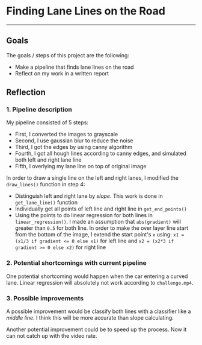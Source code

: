 # Finding Lane Lines on the Road

---

## Goals

The goals / steps of this project are the following:
* Make a pipeline that finds lane lines on the road
* Reflect on my work in a written report

## Reflection

### 1. Pipeline description

My pipeline consisted of 5 steps:

- First, I converted the images to grayscale
- Second, I use gaussian blur to reduce the noise
- Third, I got the edges by using canny algorithm
- Fourth, I got all hough lines according to canny edges, and simulated both left and right lane line
- Fifth, I overlying my lane line on top of original image

In order to draw a single line on the left and right lanes, I modified the `draw_lines()` function in step 4:

- Distinguish left and right lane by *slope*. This work is done in `get_lane_line()` function
- Individually get all points of left line and right line in `get_end_points()`
- Using the points to do linear regression for both lines in `linear_regression()`. I made an assumption that `abs(gradient)` will greater than `0.5` for both line. In order to make the over layer line start from the bottom of the image, I extend the start point's `x` using: `x1 = (x1/3 if gradient <= 0 else x1)` for left line and `x2 = (x2*3 if gradient >= 0 else x2)` for right line

### 2. Potential shortcomings with current pipeline

One potential shortcoming would happen when the car entering a curved lane. Linear regression will absolutely not work according to `challenge.mp4`.

### 3. Possible improvements

A possible improvement would be classify both lines with a classifier like a *middle line*. I think this will be more accurate than slope calculating.

Another potential improvement could be to speed up the process. Now it can not catch up with the video rate. 
